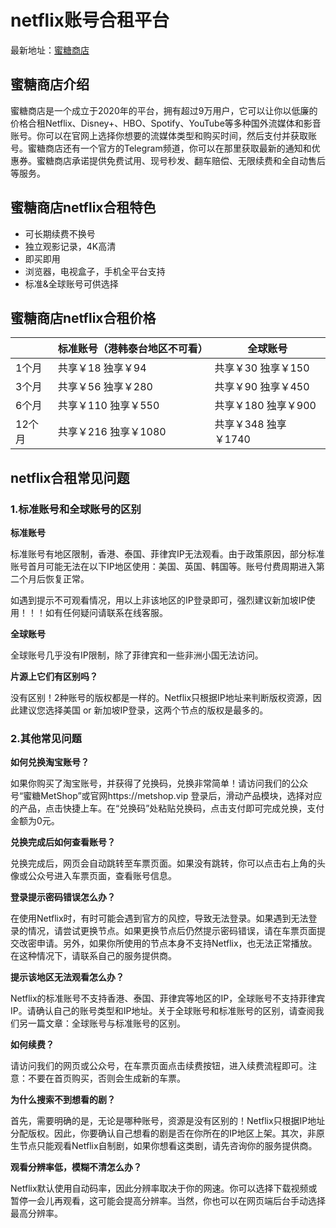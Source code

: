 # netflix账号合租平台

最新地址：[蜜糖商店](https://metshop.vip/#/?sid=MTU130323)

## 蜜糖商店介绍

蜜糖商店是一个成立于2020年的平台，拥有超过9万用户，它可以让你以低廉的价格合租Netflix、Disney+、HBO、Spotify、YouTube等多种国外流媒体和影音账号。你可以在官网上选择你想要的流媒体类型和购买时间，然后支付并获取账号。蜜糖商店还有一个官方的Telegram频道，你可以在那里获取最新的通知和优惠券。蜜糖商店承诺提供免费试用、现号秒发、翻车赔偿、无限续费和全自动售后等服务。

## 蜜糖商店netflix合租特色

* 可长期续费不换号
* 独立观影记录，4K高清
* 即买即用
* 浏览器，电视盒子，手机全平台支持
* 标准&全球账号可供选择

## 蜜糖商店netflix合租价格

||标准账号（港韩泰台地区不可看）|全球账号|
|----|----|----|
|1个月|共享￥18 独享￥94|共享￥30 独享￥150|
|3个月|共享￥56 独享￥280|共享￥90 独享￥450|
|6个月|共享￥110 独享￥550|共享￥180 独享￥900|
|12个月|共享￥216 独享￥1080|共享￥348 独享￥1740|

## netflix合租常见问题

### 1.标准账号和全球账号的区别

**标准账号**

标准账号有地区限制，香港、泰国、菲律宾IP无法观看。由于政策原因，部分标准账号首月可能无法在以下IP地区使用：美国、英国、韩国等。账号付费周期进入第二个月后恢复正常。

如遇到提示不可观看情况，用以上非该地区的IP登录即可，强烈建议新加坡IP使用！！！如有任何疑问请联系在线客服。

**全球账号**

全球账号几乎没有IP限制，除了菲律宾和一些非洲小国无法访问。

**片源上它们有区别吗？**

没有区别！2种账号的版权都是一样的。Netflix只根据IP地址来判断版权资源，因此建议您选择美国 or 新加坡IP登录，这两个节点的版权是最多的。

### 2.其他常见问题

**如何兑换淘宝账号？**

如果你购买了淘宝账号，并获得了兑换码，兑换非常简单！请访问我们的公众号“蜜糖MetShop”或官网https://metshop.vip 登录后，滑动产品模块，选择对应的产品，点击快捷上车。在“兑换码”处粘贴兑换码，点击支付即可完成兑换，支付金额为0元。

**兑换完成后如何查看账号？**

兑换完成后，网页会自动跳转至车票页面。如果没有跳转，你可以点击右上角的头像或公众号进入车票页面，查看账号信息。

**登录提示密码错误怎么办？**

在使用Netflix时，有时可能会遇到官方的风控，导致无法登录。如果遇到无法登录的情况，请尝试更换节点。如果更换节点后仍然提示密码错误，请在车票页面提交改密申请。另外，如果你所使用的节点本身不支持Netflix，也无法正常播放。在这种情况下，请联系自己的服务提供商。

**提示该地区无法观看怎么办？**

Netflix的标准账号不支持香港、泰国、菲律宾等地区的IP，全球账号不支持菲律宾IP。请确认自己的账号类型和IP地址。关于全球账号和标准账号的区别，请查阅我们另一篇文章：全球账号与标准账号的区别。

**如何续费？**

请访问我们的网页或公众号，在车票页面点击续费按钮，进入续费流程即可。注意：不要在首页购买，否则会生成新的车票。

**为什么搜索不到想看的剧？**

首先，需要明确的是，无论是哪种账号，资源是没有区别的！Netflix只根据IP地址分配版权。因此，你要确认自己想看的剧是否在你所在的IP地区上架。其次，非原生节点只能观看Netflix自制剧，如果你想看这类剧，请先咨询你的服务提供商。

**观看分辨率低，模糊不清怎么办？**

Netflix默认使用自动码率，因此分辨率取决于你的网速。你可以选择下载视频或暂停一会儿再观看，这可能会提高分辨率。当然，你也可以在网页端后台手动选择最高分辨率。

